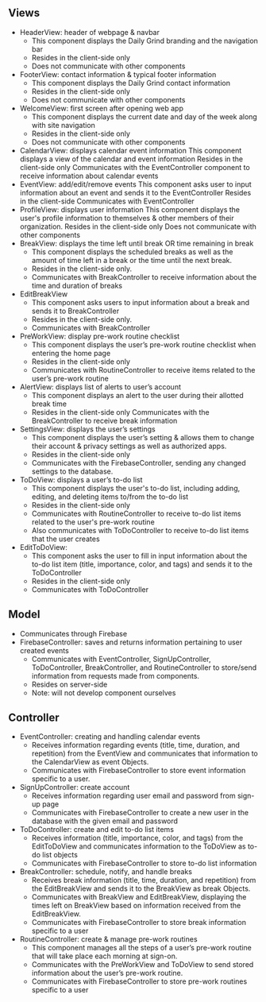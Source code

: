 ## Views 
- HeaderView: header of webpage & navbar 
    - This component displays the Daily Grind branding and the navigation bar
    - Resides in the client-side only
    - Does not communicate with other components 
- FooterView: contact information & typical footer information
    - This component displays the Daily Grind contact information
    - Resides in the client-side only
    - Does not communicate with other components
- WelcomeView: first screen after opening web app
    - This component displays the current date and day of the week along with site navigation
    - Resides in the client-side only
    - Does not communicate with other components
- CalendarView: displays calendar event information 
    This component displays a view of the calendar and event information
    Resides in the client-side only
    Communicates with the EventController component to receive information about calendar events
- EventView: add/edit/remove events 
    This component asks user to input information about an event and sends it to the EventController
    Resides in the client-side
    Communicates with EventController 
- ProfileView: displays user information 
    This component displays the user's profile information to themselves & other members of their organization.
    Resides in the client-side only
    Does not communicate with other components
- BreakView: displays the time left until break OR time remaining in break
    - This component displays the scheduled breaks as well as the amount of time left in a break or the time until the next break. 
    - Resides in the client-side only.
    - Communicates with BreakController to receive information about the time and duration of breaks
- EditBreakView 
    - This component asks users to input information about a break and sends it to BreakController
    - Resides in the client-side only.
    - Communicates with BreakController 
- PreWorkView: display pre-work routine checklist 
    - This component displays the user’s pre-work routine checklist when entering the home page
    - Resides in the client-side only 
    - Communicates with RoutineController to receive items related to the user’s pre-work routine
- AlertView: displays list of alerts to user’s account                             
    - This component displays an alert to the user during their allotted break time
    - Resides in the client-side only
    Communicates with the BreakController to receive break information
- SettingsView: displays the user’s settings
    - This component displays the user’s setting & allows them to change their account & privacy settings as well as authorized apps.
    - Resides in the client-side only
    - Communicates with the FirebaseController, sending any changed settings to the database.
- ToDoView: displays a user’s to-do list
    - This component displays the user's to-do list, including adding, editing, and deleting items to/from the to-do list
    - Resides in the client-side only
    - Communicates with RoutineController to receive to-do list items related to the user's pre-work routine
    - Also communicates with ToDoController to receive to-do list items that the user creates
- EditToDoView: 
    - This component asks the user to fill in input information about the to-do list item (title, importance, color, and tags) and sends it to the ToDoController
    - Resides in the client-side only
    - Communicates with ToDoController

## Model 
- Communicates through Firebase
- FirebaseController: saves and returns information pertaining to user created events 
    - Communicates with EventController, SignUpController, ToDoController, BreakController, and RoutineController to store/send information from requests made from components.
    - Resides on server-side
    - Note: will not develop component ourselves

## Controller
- EventController: creating and handling calendar events 
    - Receives information regarding events (title, time, duration, and repetition) from the EventView and communicates that information to the CalendarView as event Objects.
    - Communicates with FirebaseController to store event information specific to a user.
- SignUpController: create account 
    - Receives information regarding user email and password from sign-up page
    - Communicates with FirebaseController to create a new user in the database with the given email and password
- ToDoController: create and edit to-do list items 
    - Receives information (title, importance, color, and tags) from the EditToDoView and communicates information to the ToDoView as to-do list objects
    - Communicates with FirebaseController to store to-do list information
- BreakController: schedule, notify, and handle breaks 
    - Receives break information (title, time, duration, and repetition) from the EditBreakView and sends it to the BreakView as break Objects.
    - Communicates with BreakView and EditBreakView, displaying the times left on BreakView based on information received from the EditBreakView.
    - Communicates with FirebaseController to store break information specific to a user
- RoutineController: create & manage pre-work routines 
    - This component manages all the steps of a user’s pre-work routine that will take place each morning at sign-on.
    - Communicates with the PreWorkView and ToDoView to send stored information about the user’s pre-work routine.
    - Communicates with FirebaseController to store pre-work routines specific to a user
